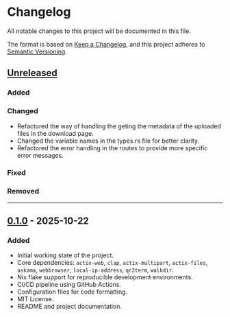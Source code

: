 # Changelog

All notable changes to this project will be documented in this file.

The format is based on [Keep a Changelog](https://keepachangelog.com/en/1.1.0/),
and this project adheres to [Semantic Versioning](https://semver.org/spec/v2.0.0.html).

## [Unreleased]

### Added

### Changed

- Refactored the way of handling the geting the metadata of the uploaded files in the download page.
- Changed the variable names in the types.rs file for better clarity.
- Refactored the error handling in the routes to provide more specific error messages.

### Fixed

### Removed

---

## [0.1.0] - 2025-10-22

### Added

- Initial working state of the project.
- Core dependencies: `actix-web`, `clap`, `actix-multipart`, `actix-files`, `askama`, `webbrowser`, `local-ip-address`, `qr2term`, `walkdir`.
- Nix flake support for reproducible development environments.
- CI/CD pipeline using GitHub Actions.
- Configuration files for code formatting.
- MIT License.
- README and project documentation.

[Unreleased]: https://github.com/santoshxshrestha/crane-rs/compare/v0.1.0...HEAD
[0.1.0]: https://github.com/santoshxshrestha/crane-rs/releases/tag/v0.1.0

